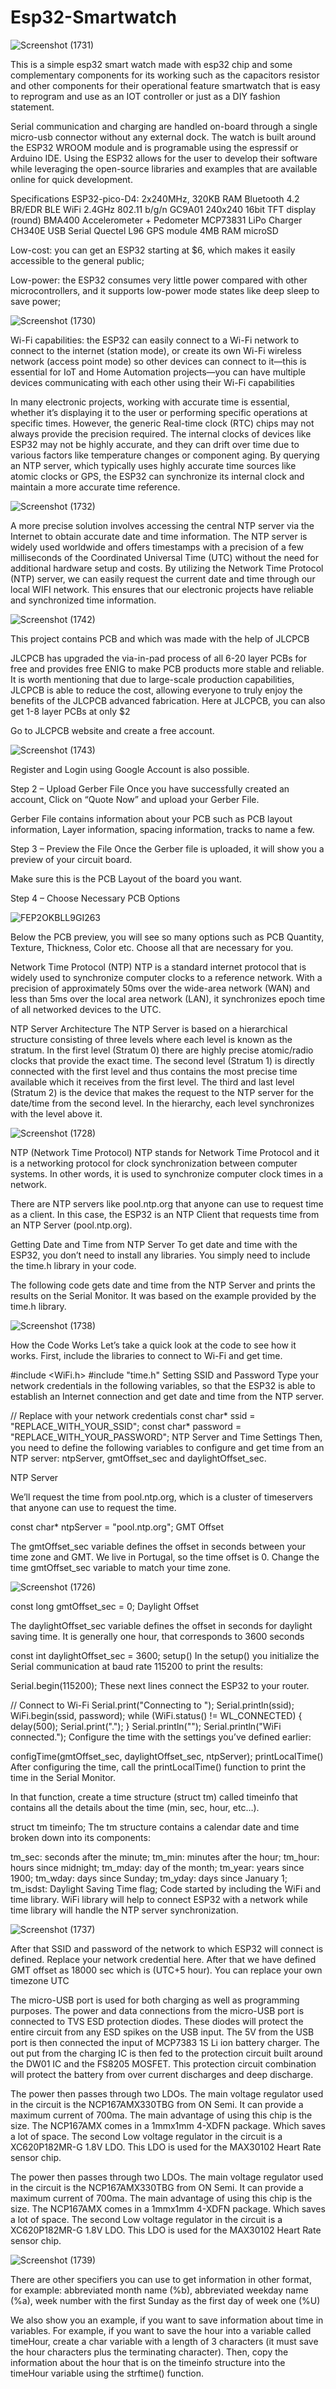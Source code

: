 # Esp32-Smartwatch

![Screenshot (1731)](https://github.com/No-Need-Loi/Esp32-Smartwatch/assets/142481076/f8dbc46e-ba95-4d0b-a72a-078f2cfa9765)

This is a simple esp32 smart watch made with esp32 chip and some complementary components for its working such as the capacitors resistor and other components for their operational feature smartwatch that is easy to reprogram and use as an IOT controller or just as a DIY fashion statement.

Serial communication and charging are handled on-board through a single micro-usb connector without any external dock. The watch is built around the ESP32 WROOM module and is programable using the espressif or Arduino IDE. Using the ESP32 allows for the user to develop their software while leveraging the open-source libraries and examples that are available online for quick development.

Specifications
ESP32-pico-D4: 2x240MHz, 320KB RAM
Bluetooth 4.2 BR/EDR BLE
WiFi 2.4GHz 802.11 b/g/n
GC9A01 240x240 16bit TFT display (round)
BMA400 Accelerometer + Pedometer
MCP73831 LiPo Charger
CH340E USB Serial
Quectel L96 GPS module
4MB RAM
microSD

Low-cost: you can get an ESP32 starting at $6, which makes it easily accessible to the general public;

Low-power: the ESP32 consumes very little power compared with other microcontrollers, and it supports low-power mode states like deep sleep to save power;

![Screenshot (1730)](https://github.com/No-Need-Loi/Esp32-Smartwatch/assets/142481076/aa4f7e54-2c3a-459d-8175-2bb35188dbd4)

Wi-Fi capabilities: the ESP32 can easily connect to a Wi-Fi network to connect to the internet (station mode), or create its own Wi-Fi wireless network (access point mode) so other devices can connect to it—this is essential for IoT and Home Automation projects—you can have multiple devices communicating with each other using their Wi-Fi capabilities

In many electronic projects, working with accurate time is essential, whether it’s displaying it to the user or performing specific operations at specific times. However, the generic Real-time clock (RTC) chips may not always provide the precision required. The internal clocks of devices like ESP32 may not be highly accurate, and they can drift over time due to various factors like temperature changes or component aging. By querying an NTP server, which typically uses highly accurate time sources like atomic clocks or GPS, the ESP32 can synchronize its internal clock and maintain a more accurate time reference.

![Screenshot (1732)](https://github.com/No-Need-Loi/Esp32-Smartwatch/assets/142481076/4dd880f6-e121-439b-ad77-074b2b418b96)


A more precise solution involves accessing the central NTP server via the Internet to obtain accurate date and time information. The NTP server is widely used worldwide and offers timestamps with a precision of a few milliseconds of the Coordinated Universal Time (UTC) without the need for additional hardware setup and costs. By utilizing the Network Time Protocol (NTP) server, we can easily request the current date and time through our local WIFI network. This ensures that our electronic projects have reliable and synchronized time information.

![Screenshot (1742)](https://github.com/No-Need-Loi/Esp32-Smartwatch/assets/142481076/67cea719-4849-4d33-a64e-ba959180a6ff)

This project contains PCB and which was made with the help of JLCPCB

JLCPCB has upgraded the via-in-pad process of all 6-20 layer PCBs for free and provides free ENIG to make PCB products more stable and reliable. It is worth mentioning that due to large-scale production capabilities, JLCPCB is able to reduce the cost, allowing everyone to truly enjoy the benefits of the JLCPCB advanced fabrication. Here at JLCPCB, you can also get 1-8 layer PCBs at only $2


Go to JLCPCB website and create a free account.  

![Screenshot (1743)](https://github.com/No-Need-Loi/Esp32-Smartwatch/assets/142481076/b4e05aec-1b71-4484-bdcf-e14b19701c4a)


Register and Login using Google Account is also possible.

Step 2 – Upload Gerber File
Once you have successfully created an account, Click on “Quote Now” and upload your Gerber File.

Gerber File contains information about your PCB such as PCB layout information, Layer information, spacing information, tracks to name a few.

Step 3 – Preview the File
Once the Gerber file is uploaded, it will show you a preview of your circuit board.

Make sure this is the PCB Layout of the board you want.

Step 4 – Choose Necessary PCB Options

![FEP2OKBLL9GI263](https://github.com/No-Need-Loi/Make-Your-Own-ESP32-Simple/assets/142481076/ee79a6b2-8171-4edc-8f75-58105317fb0d)

Below the PCB preview, you will see so many options such as PCB Quantity, Texture, Thickness, Color etc. Choose all that are necessary for you. 

Network Time Protocol (NTP)
NTP is a standard internet protocol that is widely used to synchronize computer clocks to a reference network. With a precision of approximately 50ms over the wide-area network (WAN) and less than 5ms over the local area network (LAN), it synchronizes epoch time of all networked devices to the UTC.

NTP Server Architecture
The NTP Server is based on a hierarchical structure consisting of three levels where each level is known as the stratum. In the first level (Stratum 0) there are highly precise atomic/radio clocks that provide the exact time. The second level (Stratum 1) is directly connected with the first level and thus contains the most precise time available which it receives from the first level. The third and last level (Stratum 2) is the device that makes the request to the NTP server for the date/time from the second level. In the hierarchy, each level synchronizes with the level above it.

![Screenshot (1728)](https://github.com/No-Need-Loi/Esp32-Smartwatch/assets/142481076/3dc0d2bb-b0b2-491b-9b7b-f4da43c76a33)

NTP (Network Time Protocol)
NTP stands for Network Time Protocol and it is a networking protocol for clock synchronization between computer systems. In other words, it is used to synchronize computer clock times in a network.

There are NTP servers like pool.ntp.org that anyone can use to request time as a client. In this case, the ESP32 is an NTP Client that requests time from an NTP Server (pool.ntp.org).

Getting Date and Time from NTP Server
To get date and time with the ESP32, you don’t need to install any libraries. You simply need to include the time.h library in your code.

The following code gets date and time from the NTP Server and prints the results on the Serial Monitor. It was based on the example provided by the time.h library.

![Screenshot (1738)](https://github.com/No-Need-Loi/Esp32-Smartwatch/assets/142481076/c2d1cac6-e5b9-4062-812b-b782680799ea)

How the Code Works
Let’s take a quick look at the code to see how it works. First, include the libraries to connect to Wi-Fi and get time.

#include <WiFi.h>
#include "time.h"
Setting SSID and Password
Type your network credentials in the following variables, so that the ESP32 is able to establish an Internet connection and get date and time from the NTP server.

// Replace with your network credentials
const char* ssid = "REPLACE_WITH_YOUR_SSID";
const char* password = "REPLACE_WITH_YOUR_PASSWORD";
NTP Server and Time Settings
Then, you need to define the following variables to configure and get time from an NTP server: ntpServer, gmtOffset_sec and daylightOffset_sec.

NTP Server

We’ll request the time from pool.ntp.org, which is a cluster of timeservers that anyone can use to request the time.

const char* ntpServer = "pool.ntp.org";
GMT Offset

The gmtOffset_sec variable defines the offset in seconds between your time zone and GMT. We live in Portugal, so the time offset is 0. Change the time gmtOffset_sec variable to match your time zone.

![Screenshot (1726)](https://github.com/No-Need-Loi/Esp32-Smartwatch/assets/142481076/b60061a6-741a-458c-8bae-7fea91178169)

const long gmtOffset_sec = 0;
Daylight Offset

The daylightOffset_sec variable defines the offset in seconds for daylight saving time. It is generally one hour, that corresponds to 3600 seconds

const int daylightOffset_sec = 3600;
setup()
In the setup() you initialize the Serial communication at baud rate 115200 to print the results:

Serial.begin(115200);
These next lines connect the ESP32 to your router.

// Connect to Wi-Fi
Serial.print("Connecting to ");
Serial.println(ssid);
WiFi.begin(ssid, password);
while (WiFi.status() != WL_CONNECTED) {
  delay(500);
  Serial.print(".");
}
Serial.println("");
Serial.println("WiFi connected.");
Configure the time with the settings you’ve defined earlier:

configTime(gmtOffset_sec, daylightOffset_sec, ntpServer);
printLocalTime()
After configuring the time, call the printLocalTime() function to print the time in the Serial Monitor.

In that function, create a time structure (struct tm) called timeinfo that contains all the details about the time (min, sec, hour, etc…).

struct tm timeinfo;
The tm structure contains a calendar date and time broken down into its components:

tm_sec: seconds after the minute;
tm_min: minutes after the hour;
tm_hour: hours since midnight;
tm_mday: day of the month;
tm_year: years since 1900;
tm_wday: days since Sunday;
tm_yday: days since January 1;
tm_isdst: Daylight Saving Time flag;
Code started by including the WiFi and time library. WiFi library will help to connect ESP32 with a network while time library will handle the NTP server synchronization.

![Screenshot (1737)](https://github.com/No-Need-Loi/Esp32-Smartwatch/assets/142481076/f8024b5d-4fd6-4145-b606-19bd5e747d23)

After that SSID and password of the network to which ESP32 will connect is defined. Replace your network credential here. After that we have defined GMT offset as 18000 sec which is (UTC+5 hour). You can replace your own timezone UTC

The micro-USB port is used for both charging as well as programming purposes. The power and data connections from the micro-USB port is connected to TVS ESD protection diodes. These diodes will protect the entire circuit from any ESD spikes on the USB input. The 5V from the USB port is then connected the input of MCP7383 1S Li ion battery charger. The out put from the charging IC is then fed to the protection circuit built around the DW01 IC and the FS8205 MOSFET. This protection circuit combination will protect the battery from over current discharges and deep discharge.

The power then passes through two LDOs. The main voltage regulator used in the circuit is the NCP167AMX330TBG from ON Semi. It can provide a maximum current of 700ma. The main advantage of using this chip is the size. The NCP167AMX comes in a 1mmx1mm 4-XDFN package. Which saves a lot of space. The second Low voltage regulator in the circuit is a XC620P182MR-G 1.8V LDO. This LDO is used for the MAX30102 Heart Rate sensor chip.

The power then passes through two LDOs. The main voltage regulator used in the circuit is the NCP167AMX330TBG from ON Semi. It can provide a maximum current of 700ma. The main advantage of using this chip is the size. The NCP167AMX comes in a 1mmx1mm 4-XDFN package. Which saves a lot of space. The second Low voltage regulator in the circuit is a XC620P182MR-G 1.8V LDO. This LDO is used for the MAX30102 Heart Rate sensor chip.

![Screenshot (1739)](https://github.com/No-Need-Loi/Esp32-Smartwatch/assets/142481076/98e2a859-dc3a-4daf-b8ac-2ef0e9da4331)


There are other specifiers you can use to get information in other format, for example: abbreviated month name (%b), abbreviated weekday name (%a), week number with the first Sunday as the first day of week one (%U)

We also show you an example, if you want to save information about time in variables. For example, if you want to save the hour into a variable called timeHour, create a char variable with a length of 3 characters (it must save the hour characters plus the terminating character). Then, copy the information about the hour that is on the timeinfo structure into the timeHour variable using the strftime() function.
